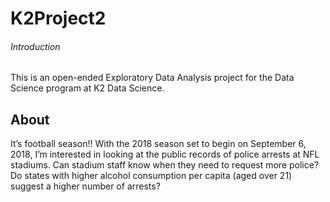 # K2Project2

###### Introduction

This is an open-ended Exploratory Data Analysis project for the Data Science program at K2 Data Science. 

## About

It’s football season!! With the 2018 season set to begin on September 6, 2018, I’m interested in looking at the public records of police arrests at NFL stadiums. Can stadium staff know when they need to request more police? Do states with higher alcohol consumption per capita (aged over 21) suggest a higher number of arrests?
